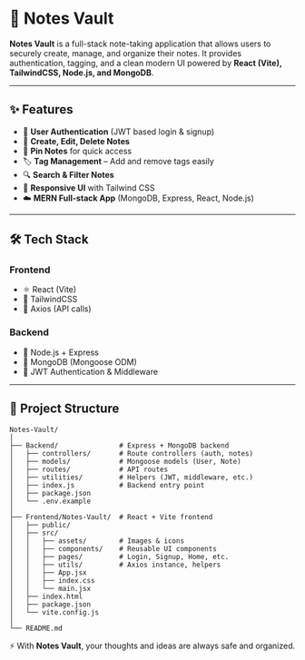 # 📒 Notes Vault

**Notes Vault** is a full-stack note-taking application that allows users to securely create, manage, and organize their notes. It provides authentication, tagging, and a clean modern UI powered by **React (Vite), TailwindCSS, Node.js, and MongoDB**.

---

## ✨ Features
- 🔐 **User Authentication** (JWT based login & signup)
- 📝 **Create, Edit, Delete Notes**
- 📌 **Pin Notes** for quick access
- 🏷️ **Tag Management** – Add and remove tags easily
- 🔍 **Search & Filter Notes**
- 🎨 **Responsive UI** with Tailwind CSS
- ☁️ **MERN Full-stack App** (MongoDB, Express, React, Node.js)

---

## 🛠️ Tech Stack

### Frontend
- ⚛️ React (Vite)
- 🎨 TailwindCSS
- 📡 Axios (API calls)

### Backend
- 🚀 Node.js + Express
- 📂 MongoDB (Mongoose ODM)
- 🔑 JWT Authentication & Middleware

---

## 📂 Project Structure
```
Notes-Vault/
│
├── Backend/               # Express + MongoDB backend
│   ├── controllers/       # Route controllers (auth, notes)
│   ├── models/            # Mongoose models (User, Note)
│   ├── routes/            # API routes
│   ├── utilities/         # Helpers (JWT, middleware, etc.)
│   ├── index.js           # Backend entry point
│   ├── package.json
│   └── .env.example
│
├── Frontend/Notes-Vault/  # React + Vite frontend
│   ├── public/
│   ├── src/
│   │   ├── assets/        # Images & icons
│   │   ├── components/    # Reusable UI components
│   │   ├── pages/         # Login, Signup, Home, etc.
│   │   ├── utils/         # Axios instance, helpers
│   │   ├── App.jsx
│   │   ├── index.css
│   │   └── main.jsx
│   ├── index.html
│   ├── package.json
│   └── vite.config.js
│
└── README.md
```




⚡ With **Notes Vault**, your thoughts and ideas are always safe and organized.
